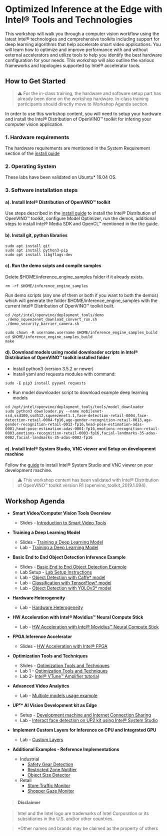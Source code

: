 # Optimized Inference at the Edge with Intel® Tools and Technologies 
This workshop will walk you through a computer vision workflow using the latest Intel® technologies and comprehensive toolkits including support for deep learning algorithms that help accelerate smart video applications. You will learn how to optimize and improve performance with and without external accelerators and utilize tools to help you identify the best hardware configuration for your needs. This workshop will also outline the various frameworks and topologies supported by Intel® accelerator tools. 

## How to Get Started
   
> :warning: For the in-class training, the hardware and software setup part has already been done on the workshop hardware. In-class training participants should directly move to Workshop Agenda section. 

In order to use this workshop content, you will need to setup your hardware and install the Intel® Distribution of OpenVINO™ toolkit for infering your computer vision application.  
### 1. Hardware requirements
The hardware requirements are mentioned in the System Requirement section of the [install guide](https://software.intel.com/en-us/articles/OpenVINO-Install-Linux)

### 2. Operating System
These labs have been validated on Ubuntu* 16.04 OS. 

### 3. Software installation steps
#### a). Install Intel® Distribution of OpenVINO™ toolkit 
Use steps described in the [install guide](https://software.intel.com/en-us/articles/OpenVINO-Install-Linux)
to install the Intel® Distribution of OpenVINO™ toolkit, configure Model Optimizer, run the demos, additional steps to install Intel® Media SDK and OpenCL™ mentioned in the the guide. 

#### b). Install git, python libraries
	sudo apt install git
	sudo apt install python3-pip
	sudo apt install libgflags-dev
    
#### c). Run the demo scipts and compile samples
Delete $HOME/inference_engine_samples folder if it already exists. 

	rm -rf $HOME/inference_engine_samples
	
Run demo scripts (any one of them or both if you want to both the demos) which will generate the folder $HOME/inference_engine_samples with the current Intel® Distribution of OpenVINO™ toolkit built. 

	cd /opt/intel/openvino/deployment_tools/demo
	./demo_squeezenet_download_convert_run.sh
	./demo_security_barrier_camera.sh
	
	sudo chown -R username.username $HOME/inference_engine_samples_build
	cd $HOME/inference_engine_samples_build
	make
	
#### d). Download models using model downloader scripts in Intel® Distribution of OpenVINO™ toolkit installed folder
   - Install python3 (version 3.5.2 or newer) 
   - Install yaml and requests modules with command:

	sudo -E pip3 install pyyaml requests
   
   - Run model downloader script to download example deep learning models
  		
	cd /opt/intel/openvino/deployment_tools/tools/model_downloader
	sudo python3 downloader.py --name mobilenet-ssd,ssd300,ssd512,squeezenet1.1,face-detection-retail-0004,face-detection-retail-0004-fp16,age-gender-recognition-retail-0013,age-gender-recognition-retail-0013-fp16,head-pose-estimation-adas-0001,head-pose-estimation-adas-0001-fp16,emotions-recognition-retail-0003,emotions-recognition-retail-0003-fp16,facial-landmarks-35-adas-0002,facial-landmarks-35-adas-0002-fp16


#### e). Install Intel® System Studio, VNC viewer and Setup on development machine

Follow the [guide](./up2-vision-kit/setup_intel_system_studio_2019.md) to install Intel® System Studio and VNC viewer on your development machine.
	
> :warning: This workshop content has been validated with Intel® Distribution of OpenVINO™ toolkit version R1 (openvino_toolkit_2019.1.094). 

		
## Workshop Agenda
* **Smart Video/Computer Vision Tools Overview**
  - Slides - [Introduction to Smart Video Tools](./presentations/01-Introduction-to-Intel-Smart-Video-Tools.pdf)

* **Training a Deep Learning Model**
  - Slides - [Training a Deep Learning Model](./presentations/DL_training_model.pdf)
  - Lab - [Training a Deep Learning Model](./dl-model-training/README.md)
  
* **Basic End to End Object Detection Inference Example**
  - Slides - [Basic End to End Object Detection Example](./presentations/02-03_Basic-End-to-End-Object-Detection-Example.pdf)
  - Lab Setup - [Lab Setup Instructions](./Lab_setup.md)
  - Lab - [Object Detection with Caffe* model](./object-detection/README.md)
  - Lab - [Classification with TensorFlow* model](./advanced-video-analytics/tensor_flow.md)
  - Lab - [Object Detection with YOLOv3* model](./object-detection/README_yolov3.md)

* **Hardware Heterogeneity**
  - Lab - [Hardware Heterogeneity](./hardware-heterogeneity/README.md)

* **HW Acceleration with Intel® Movidius™ Neural Compute Stick**
  - Lab - [HW Acceleration with Intel® Movidius™ Neural Compute Stick](./HW-Acceleration-with-Movidious-NCS/README.md) 
  
* **FPGA Inference Accelerator**
  - Slides - [HW Acceleration with Intel® FPGA](./presentations/04-HW-Acceleration-with-FPGA.pdf)

* **Optimization Tools and Techniques** 
  - Slides - [Optimization Tools and Techniques](/presentations/04-05_Optimization_and_advanced_analytics.pdf)
  - Lab 1 - [Optimization Tools and Techniques](./optimization-tools-and-techniques/README.md)
  - Lab 2- [Intel® VTune™ Amplifier tutorial](./optimization-tools-and-techniques/README_VTune.md)
  
* **Advanced Video Analytics**
  - Lab - [Multiple models usage example](./advanced-video-analytics/multiple_models.md)
  
* **UP²\* AI Vision Development kit as Edge**
  - Setup - [Development machine and Internet Connection Sharing](./up2-vision-kit/dev_machine_setup.md)
  - Lab - [Interact face detection on UP2 kit using Intel® System Studio](./up2-vision-kit/openvino-projects-using-iss2019.md)
  
* **Implement Custom Layers for Inference on CPU and Integrated GPU**
  - Lab - [Custom Layers](./custom-layers/README.md)
  
* **Additional Examples - Reference Implementations**
  - Industrial 
  	- [Safety Gear Detection](./safety-gear-example/README.md)
	- [Restricted Zone Notifier](https://github.com/intel-iot-devkit/restricted-zone-notifier-cpp)
  	- [Object Size Detector](https://github.com/intel-iot-devkit/object-size-detector-cpp)
  - Retail 
  	- [Store Traffic Monitor](https://github.com/intel-iot-devkit/store-traffic-monitor)
	- [Shopper Gaze Monitor](https://github.com/intel-iot-devkit/shopper-gaze-monitor-cpp)
  
> #### Disclaimer

> Intel and the Intel logo are trademarks of Intel Corporation or its subsidiaries in the U.S. and/or other countries. 
 
> *Other names and brands may be claimed as the property of others
